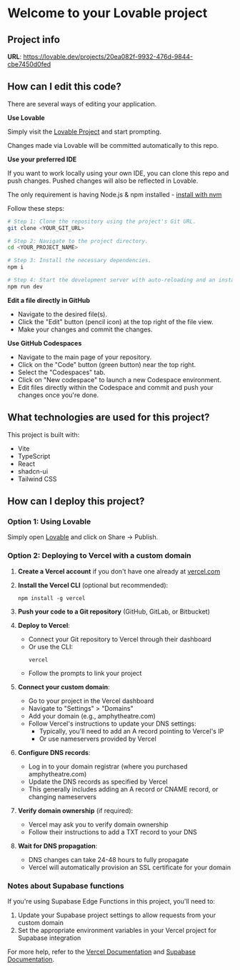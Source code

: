 
# Welcome to your Lovable project

## Project info

**URL**: https://lovable.dev/projects/20ea082f-9932-476d-9844-cbe7450d0fed

## How can I edit this code?

There are several ways of editing your application.

**Use Lovable**

Simply visit the [Lovable Project](https://lovable.dev/projects/20ea082f-9932-476d-9844-cbe7450d0fed) and start prompting.

Changes made via Lovable will be committed automatically to this repo.

**Use your preferred IDE**

If you want to work locally using your own IDE, you can clone this repo and push changes. Pushed changes will also be reflected in Lovable.

The only requirement is having Node.js & npm installed - [install with nvm](https://github.com/nvm-sh/nvm#installing-and-updating)

Follow these steps:

```sh
# Step 1: Clone the repository using the project's Git URL.
git clone <YOUR_GIT_URL>

# Step 2: Navigate to the project directory.
cd <YOUR_PROJECT_NAME>

# Step 3: Install the necessary dependencies.
npm i

# Step 4: Start the development server with auto-reloading and an instant preview.
npm run dev
```

**Edit a file directly in GitHub**

- Navigate to the desired file(s).
- Click the "Edit" button (pencil icon) at the top right of the file view.
- Make your changes and commit the changes.

**Use GitHub Codespaces**

- Navigate to the main page of your repository.
- Click on the "Code" button (green button) near the top right.
- Select the "Codespaces" tab.
- Click on "New codespace" to launch a new Codespace environment.
- Edit files directly within the Codespace and commit and push your changes once you're done.

## What technologies are used for this project?

This project is built with:

- Vite
- TypeScript
- React
- shadcn-ui
- Tailwind CSS

## How can I deploy this project?

### Option 1: Using Lovable
Simply open [Lovable](https://lovable.dev/projects/20ea082f-9932-476d-9844-cbe7450d0fed) and click on Share -> Publish.

### Option 2: Deploying to Vercel with a custom domain

1. **Create a Vercel account** if you don't have one already at [vercel.com](https://vercel.com)

2. **Install the Vercel CLI** (optional but recommended):
   ```
   npm install -g vercel
   ```

3. **Push your code to a Git repository** (GitHub, GitLab, or Bitbucket)

4. **Deploy to Vercel**:
   - Connect your Git repository to Vercel through their dashboard
   - Or use the CLI: 
     ```
     vercel
     ```
   - Follow the prompts to link your project

5. **Connect your custom domain**:
   - Go to your project in the Vercel dashboard
   - Navigate to "Settings" > "Domains"
   - Add your domain (e.g., amphytheatre.com)
   - Follow Vercel's instructions to update your DNS settings:
     - Typically, you'll need to add an A record pointing to Vercel's IP
     - Or use nameservers provided by Vercel

6. **Configure DNS records**:
   - Log in to your domain registrar (where you purchased amphytheatre.com)
   - Update the DNS records as specified by Vercel
   - This generally includes adding an A record or CNAME record, or changing nameservers

7. **Verify domain ownership** (if required):
   - Vercel may ask you to verify domain ownership
   - Follow their instructions to add a TXT record to your DNS

8. **Wait for DNS propagation**:
   - DNS changes can take 24-48 hours to fully propagate
   - Vercel will automatically provision an SSL certificate for your domain

### Notes about Supabase functions

If you're using Supabase Edge Functions in this project, you'll need to:

1. Update your Supabase project settings to allow requests from your custom domain
2. Set the appropriate environment variables in your Vercel project for Supabase integration

For more help, refer to the [Vercel Documentation](https://vercel.com/docs) and [Supabase Documentation](https://supabase.com/docs).
